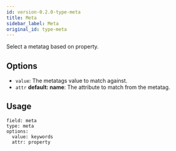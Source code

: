 ```yaml
---
id: version-0.2.0-type-meta
title: Meta
sidebar_label: Meta
original_id: type-meta
---
```


Select a metatag based on property.

## Options

- `value`*<string>*: The metatags value to match against.
- `attr`*<string>* **default: name**: The attribute to match from the metatag.

## Usage

```
field: meta
type: meta
options:
  value: keywords
  attr: property
```
